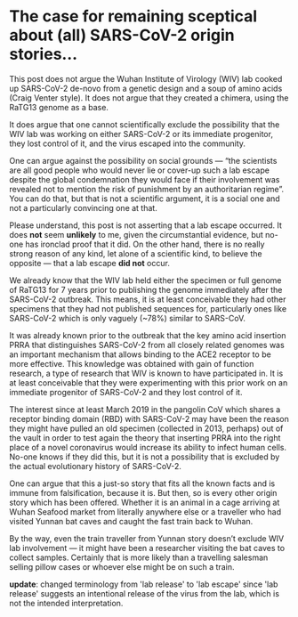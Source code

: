 # The case for remaining sceptical about (all) SARS-CoV-2 origin stories…

This post does not argue the Wuhan Institute of Virology (WIV) lab cooked up SARS-CoV-2 de-novo from a genetic design and a soup of amino acids (Craig Venter style). It does not argue that they created a chimera, using the RaTG13 genome as a base.

It does argue that one cannot scientifically exclude the possibility that the WIV lab was working on either SARS-CoV-2 or its immediate progenitor, they lost control of it, and the virus escaped into the community.

One can argue against the possibility on social grounds — “the scientists are all good people who would never lie or cover-up such a lab escape despite the global condemnation they would face if their involvement was revealed not to mention the risk of punishment by an authoritarian regime”. You can do that, but that is not a scientific argument, it is a social one and not a particularly convincing one at that.

Please understand, this post is not asserting that a lab escape occurred. It does **not** seem **unlikely** to me, given the circumstantial evidence, but no-one has ironclad proof that it did. On the other hand, there is no really strong reason of any kind, let alone of a scientific kind, to believe the opposite — that a lab escape **did not** occur.

We already know that the WIV lab held either the specimen or full genome of RaTG13 for 7 years prior to publishing the genome immediately after the SARS-CoV-2 outbreak. This means, it is at least conceivable they had other specimens that they had not published sequences for, particularly ones like SARS-CoV-2 which is only vaguely (~78%) similar to SARS-CoV.

It was already known prior to the outbreak that the key amino acid insertion PRRA that distinguishes SARS-CoV-2 from all closely related genomes was an important mechanism that allows binding to the ACE2 receptor to be more effective. This knowledge was obtained with gain of function research, a type of research that WIV is known to have participated in. It is at least conceivable that they were experimenting with this prior work on an immediate progenitor of SARS-CoV-2 and they lost control of it.

The interest since at least March 2019 in the pangolin CoV which shares a receptor binding domain (RBD) with SARS-CoV-2 may have been the reason they might have pulled an old specimen (collected in 2013, perhaps) out of the vault in order to test again the theory that inserting PRRA into the right place of a novel coronavirus would increase its ability to infect human cells. No-one knows if they did this, but it is not a possibility that is excluded by the actual evolutionary history of SARS-CoV-2.

One can argue that this a just-so story that fits all the known facts and is immune from falsification, because it is. But then, so is every other origin story which has been offered. Whether it is an animal in a cage arriving at Wuhan Seafood market from literally anywhere else or a traveller who had visited Yunnan bat caves and caught the fast train back to Wuhan.

By the way, even the train traveller from Yunnan story doesn’t exclude WIV lab involvement — it might have been a researcher visiting the bat caves to collect samples. Certainly that is more likely than a travelling salesman selling pillow cases or whoever else might be on such a train.

**update**: changed terminology from 'lab release' to 'lab escape' since 'lab release' suggests an intentional release of the virus from the lab, which is not the intended interpretation.